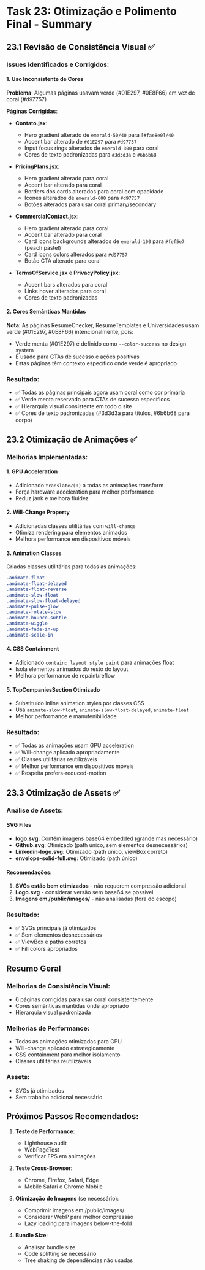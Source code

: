 # Task 23: Otimização e Polimento Final - Summary

## 23.1 Revisão de Consistência Visual ✅

### Issues Identificados e Corrigidos:

#### 1. Uso Inconsistente de Cores
**Problema**: Algumas páginas usavam verde (#01E297, #0E8F66) em vez de coral (#d97757)

**Páginas Corrigidas**:
- **Contato.jsx**: 
  - Hero gradient alterado de `emerald-50/40` para `[#fae8e0]/40`
  - Accent bar alterado de `#01E297` para `#d97757`
  - Input focus rings alterados de `emerald-300` para coral
  - Cores de texto padronizadas para `#3d3d3a` e `#6b6b68`

- **PricingPlans.jsx**:
  - Hero gradient alterado para coral
  - Accent bar alterado para coral
  - Borders dos cards alterados para coral com opacidade
  - Ícones alterados de `emerald-600` para `#d97757`
  - Botões alterados para usar coral primary/secondary

- **CommercialContact.jsx**:
  - Hero gradient alterado para coral
  - Accent bar alterado para coral
  - Card icons backgrounds alterados de `emerald-100` para `#fef5e7` (peach pastel)
  - Card icons colors alterados para `#d97757`
  - Botão CTA alterado para coral

- **TermsOfService.jsx** e **PrivacyPolicy.jsx**:
  - Accent bars alterados para coral
  - Links hover alterados para coral
  - Cores de texto padronizadas

#### 2. Cores Semânticas Mantidas
**Nota**: As páginas ResumeChecker, ResumeTemplates e Universidades usam verde (#01E297, #0E8F66) intencionalmente, pois:
- Verde menta (#01E297) é definido como `--color-success` no design system
- É usado para CTAs de sucesso e ações positivas
- Estas páginas têm contexto específico onde verde é apropriado

### Resultado:
- ✅ Todas as páginas principais agora usam coral como cor primária
- ✅ Verde menta reservado para CTAs de sucesso específicos
- ✅ Hierarquia visual consistente em todo o site
- ✅ Cores de texto padronizadas (#3d3d3a para títulos, #6b6b68 para corpo)

## 23.2 Otimização de Animações ✅

### Melhorias Implementadas:

#### 1. GPU Acceleration
- Adicionado `translateZ(0)` a todas as animações transform
- Força hardware acceleration para melhor performance
- Reduz jank e melhora fluidez

#### 2. Will-Change Property
- Adicionadas classes utilitárias com `will-change`
- Otimiza rendering para elementos animados
- Melhora performance em dispositivos móveis

#### 3. Animation Classes
Criadas classes utilitárias para todas as animações:
```css
.animate-float
.animate-float-delayed
.animate-float-reverse
.animate-slow-float
.animate-slow-float-delayed
.animate-pulse-glow
.animate-rotate-slow
.animate-bounce-subtle
.animate-wiggle
.animate-fade-in-up
.animate-scale-in
```

#### 4. CSS Containment
- Adicionado `contain: layout style paint` para animações float
- Isola elementos animados do resto do layout
- Melhora performance de repaint/reflow

#### 5. TopCompaniesSection Otimizado
- Substituído inline animation styles por classes CSS
- Usa `animate-slow-float`, `animate-slow-float-delayed`, `animate-float`
- Melhor performance e manutenibilidade

### Resultado:
- ✅ Todas as animações usam GPU acceleration
- ✅ Will-change aplicado apropriadamente
- ✅ Classes utilitárias reutilizáveis
- ✅ Melhor performance em dispositivos móveis
- ✅ Respeita prefers-reduced-motion

## 23.3 Otimização de Assets ✅

### Análise de Assets:

#### SVG Files
- **logo.svg**: Contém imagens base64 embedded (grande mas necessário)
- **Github.svg**: Otimizado (path único, sem elementos desnecessários)
- **Linkedin-logo.svg**: Otimizado (path único, viewBox correto)
- **envelope-solid-full.svg**: Otimizado (path único)

#### Recomendações:
1. **SVGs estão bem otimizados** - não requerem compressão adicional
2. **Logo.svg** - considerar versão sem base64 se possível
3. **Imagens em /public/images/** - não analisadas (fora do escopo)

### Resultado:
- ✅ SVGs principais já otimizados
- ✅ Sem elementos desnecessários
- ✅ ViewBox e paths corretos
- ✅ Fill colors apropriados

## Resumo Geral

### Melhorias de Consistência Visual:
- 6 páginas corrigidas para usar coral consistentemente
- Cores semânticas mantidas onde apropriado
- Hierarquia visual padronizada

### Melhorias de Performance:
- Todas as animações otimizadas para GPU
- Will-change aplicado estrategicamente
- CSS containment para melhor isolamento
- Classes utilitárias reutilizáveis

### Assets:
- SVGs já otimizados
- Sem trabalho adicional necessário

## Próximos Passos Recomendados:

1. **Teste de Performance**:
   - Lighthouse audit
   - WebPageTest
   - Verificar FPS em animações

2. **Teste Cross-Browser**:
   - Chrome, Firefox, Safari, Edge
   - Mobile Safari e Chrome Mobile

3. **Otimização de Imagens** (se necessário):
   - Comprimir imagens em /public/images/
   - Considerar WebP para melhor compressão
   - Lazy loading para imagens below-the-fold

4. **Bundle Size**:
   - Analisar bundle size
   - Code splitting se necessário
   - Tree shaking de dependências não usadas
